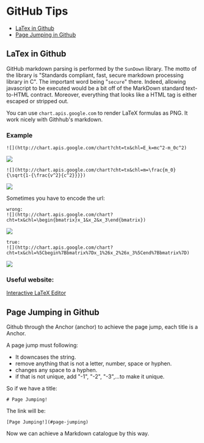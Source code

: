 # GitHub Tips

- [LaTex in Github](#latex-in-github)
- [Page Jumping in Github](#page-jumping-in-github)


## LaTex in Github
GitHub markdown parsing is performed by the `SunDown` library. The motto of the library is "Standards compliant, fast, secure markdown processing library in C". The important word being "`secure`" there. Indeed, allowing javascript to be executed would be a bit off of the MarkDown standard text-to-HTML contract. Moreover, everything that looks like a HTML tag is either escaped or stripped out.

You can use `chart.apis.google.com` to render LaTeX formulas as PNG. It work nicely with Githhub's markdown.

### Example
```
![](http://chart.apis.google.com/chart?cht=tx&chl=E_k=mc^2-m_0c^2)
```
![](http://chart.apis.google.com/chart?cht=tx&chl=E_k=mc^2-m_0c^2)

```
![](http://chart.apis.google.com/chart?cht=tx&chl=m=\frac{m_0}{\sqrt{1-{\frac{v^2}{c^2}}}})
```
![](http://chart.apis.google.com/chart?cht=tx&chl=m=\frac{m_0}{\sqrt{1-{\frac{v^2}{c^2}}}})

Sometimes you have to encode the url:
```
wrong:
![](http://chart.apis.google.com/chart?cht=tx&chl=\begin{bmatrix}x_1&x_2&x_3\end{bmatrix})
```
![](http://chart.apis.google.com/chart?cht=tx&chl=\begin{bmatrix}x_1&x_2&x_3\end{bmatrix})

```
true:
![](http://chart.apis.google.com/chart?cht=tx&chl=%5Cbegin%7Bbmatrix%7Dx_1%26x_2%26x_3%5Cend%7Bbmatrix%7D)
```
![](http://chart.apis.google.com/chart?cht=tx&chl=%5Cbegin%7Bbmatrix%7Dx_1%26x_2%26x_3%5Cend%7Bbmatrix%7D)

### Useful website:
[Interactive LaTeX Editor](https://arachnoid.com/latex/index.html)


## Page Jumping in Github
Github through the Anchor (anchor) to achieve the page jump, each title is a Anchor.

A page jump must following:
 - It downcases the string.
 - remove anything that is not a letter, number, space or hyphen.
 - changes any space to a hyphen.
 - if that is not unique, add "-1", "-2", "-3",...to make it unique.

So if we have a title:
```text
# Page Jumping!
```
The link will be:
```text
[Page Jumping!](#page-jumping)
```

Now we can achieve a Markdown catalogue by this way.
